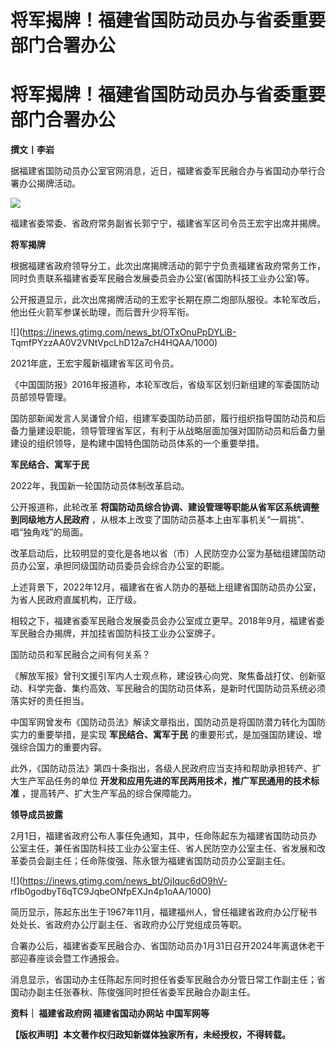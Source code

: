 # 将军揭牌！福建省国防动员办与省委重要部门合署办公

# 将军揭牌！福建省国防动员办与省委重要部门合署办公

**撰文丨李岩**

据福建省国防动员办公室官网消息，近日，福建省委军民融合办与省国动办举行合署办公揭牌活动。

![](https://inews.gtimg.com/news_bt/O-kGahnDLr5UDHzK5XeKogx2ALiM6Q4l887hlFmPWKUQQAA/1000)

福建省委常委、省政府常务副省长郭宁宁，福建省军区司令员王宏宇出席并揭牌。

**将军揭牌**

根据福建省政府领导分工，此次出席揭牌活动的郭宁宁负责福建省政府常务工作，同时负责联系福建省委军民融合发展委员会办公室(省国防科技工业办公室)等。

公开报道显示，此次出席揭牌活动的王宏宇长期在原二炮部队服役。本轮军改后，他出任火箭军参谋长助理，而后晋升少将军衔。

![](https://inews.gtimg.com/news_bt/OTxOnuPpDYLiB-
TqmfPYzzAA0V2VNtVpcLhD12a7cH4HQAA/1000)

2021年底，王宏宇履新福建省军区司令员。

《中国国防报》2016年报道称，本轮军改后，省级军区划归新组建的军委国防动员部领导管理。

国防部新闻发言人吴谦曾介绍，组建军委国防动员部，履行组织指导国防动员和后备力量建设职能，领导管理省军区，有利于从战略层面加强对国防动员和后备力量建设的组织领导，是构建中国特色国防动员体系的一个重要举措。

**军民结合、寓军于民**

2022年，我国新一轮国防动员体制改革启动。

公开报道称，此轮改革 **将国防动员综合协调、建设管理等职能从省军区系统调整到同级地方人民政府**
，从根本上改变了国防动员基本上由军事机关“一肩挑”、唱“独角戏”的局面。

改革启动后，比较明显的变化是各地以省（市）人民防空办公室为基础组建国防动员办公室，承担同级国防动员委员会综合办公室的职能。

上述背景下，2022年12月，福建省在省人防办的基础上组建省国防动员办公室，为省人民政府直属机构，正厅级。

相较之下，福建省委军民融合发展委员会办公室成立更早。2018年9月，福建省委军民融合办揭牌，并加挂省国防科技工业办公室牌子。

国防动员和军民融合之间有何关系？

《解放军报》曾刊文援引军内人士观点称，建设铁心向党、聚焦备战打仗、创新驱动、科学完备、集约高效、军民融合的国防动员体系，是新时代国防动员系统必须落实好的责任担当。

中国军网曾发布《国防动员法》解读文章指出，国防动员是将国防潜力转化为国防实力的重要举措，是实现 **军民结合、寓军于民**
的重要形式，是加强国防建设、增强综合国力的重要内容。

此外，《国防动员法》第四十条指出，各级人民政府应当支持和帮助承担转产、扩大生产军品任务的单位 **开发和应用先进的军民两用技术，推广军民通用的技术标准**
，提高转产、扩大生产军品的综合保障能力。

**领导成员披露**

2月1日，福建省政府公布人事任免通知，其中，任命陈起东为福建省国防动员办公室主任，兼任省国防科技工业办公室主任、省人民防空办公室主任、省发展和改革委员会副主任；任命陈俊强、陈永银为福建省国防动员办公室副主任。

![](https://inews.gtimg.com/news_bt/OjIquc6dO9hV-
rfIb0godbyT6qTC9JqbeONfpEXJn4p1oAA/1000)

简历显示，陈起东出生于1967年11月，福建福州人，曾任福建省政府办公厅秘书处处长、省政府办公厅副主任、省政府办公厅党组成员等职。

合署办公后，福建省委军民融合办、省国防动员办1月31日召开2024年离退休老干部迎春座谈会暨工作通报会。

消息显示，省国动办主任陈起东同时担任省委军民融合办分管日常工作副主任；省国动办副主任张春秋、陈俊强同时担任省委军民融合办副主任。

**资料｜ 福建省政府网 福建省国动办网站 中国军网等**

**【版权声明】本文著作权归政知新媒体独家所有，未经授权，不得转载。**

